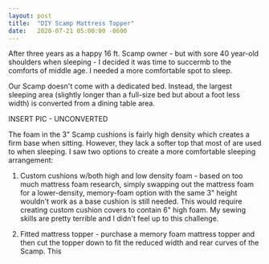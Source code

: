 ```yaml
---
layout: post
title:  "DIY Scamp Mattress Topper"
date:   2020-07-21 05:00:00 -0600
---
```


After three years as a happy 16 ft. Scamp owner - but with sore 40 year-old shoulders when sleeping - I decided it was time to succermb to the comforts of middle age. I needed a more comfortable spot to sleep.

Our Scamp doesn't come with a dedicated bed. Instead, the largest sleeping area (slightly longer than a full-size bed but about a foot less width) is converted from a dining table area.

INSERT PIC - UNCONVERTED

The foam in the 3" Scamp cushions is fairly high density which creates a firm base when sitting. However, they lack a softer top that most of are used to when sleeping. I saw two options to create a more comfortable sleeping arrangement:

1. Custom cushions w/both high and low density foam - based on too much mattress foam research, simply swapping out the mattress foam for a lower-density, memory-foam option with the same 3" height wouldn't work as a base cushion is still needed. This would require creating custom cushion covers to contain 6" high foam. My sewing skills are pretty terrible and I didn't feel up to this challenge.

2. Fitted mattress topper - purchase a memory foam mattress topper and then cut the topper down to fit the reduced width and rear curves of the Scamp. This 
